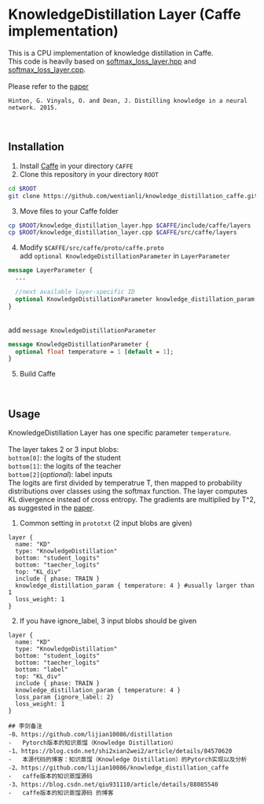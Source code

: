 # KnowledgeDistillation Layer (Caffe implementation)
This is a CPU implementation of knowledge distillation in Caffe.<br>
This code is heavily based on [softmax_loss_layer.hpp](https://github.com/BVLC/caffe/blob/master/include/caffe/layers/softmax_loss_layer.hpp) and [softmax_loss_layer.cpp](https://github.com/BVLC/caffe/blob/master/src/caffe/layers/softmax_loss_layer.cpp).<br><br>
Please refer to the [paper](https://arxiv.org/abs/1503.02531)<br>
```
Hinton, G. Vinyals, O. and Dean, J. Distilling knowledge in a neural network. 2015.
```
<br>

## Installation
1. Install [Caffe](https://github.com/BVLC/caffe/) in your directory `CAFFE`<br>
2. Clone this repository in your directory `ROOT`<br>
```bash
cd $ROOT
git clone https://github.com/wentianli/knowledge_distillation_caffe.git
```
3. Move files to your Caffe folder<br>
```bash
cp $ROOT/knowledge_distillation_layer.hpp $CAFFE/include/caffe/layers
cp $ROOT/knowledge_distillation_layer.cpp $CAFFE/src/caffe/layers
```
4. Modify `$CAFFE/src/caffe/proto/caffe.proto`<br>add `optional KnowledgeDistillationParameter` in `LayerParameter`
```proto
message LayerParameter {
  ...

  //next available layer-specific ID
  optional KnowledgeDistillationParameter knowledge_distillation_param = 147;
}
```
<br>add `message KnowledgeDistillationParameter`<br>
```proto
message KnowledgeDistillationParameter {
  optional float temperature = 1 [default = 1];
}
```
5. Build Caffe
<br>

## Usage
KnowledgeDistillation Layer has one specific parameter `temperature`.<br><br>The layer takes 2 or 3 input blobs:<br>
`bottom[0]`: the logits of the student<br>
`bottom[1]`: the logits of the teacher<br>
`bottom[2]`(*optional*): label inputs<br>
The logits are first divided by temperatrue T, then mapped to probability distributions over classes using the softmax function. The layer computes KL divergence instead of cross entropy. The gradients are multiplied by T^2, as suggested in the [paper](https://arxiv.org/abs/1503.02531).<br>
1. Common setting in `prototxt` (2 input blobs are given)
```
layer {
  name: "KD"
  type: "KnowledgeDistillation"
  bottom: "student_logits"
  bottom: "taecher_logits"
  top: "KL_div"
  include { phase: TRAIN }
  knowledge_distillation_param { temperature: 4 } #usually larger than 1
  loss_weight: 1
}
```
2. If you have ignore_label, 3 input blobs should be given
```
layer {
  name: "KD"
  type: "KnowledgeDistillation"
  bottom: "student_logits"
  bottom: "taecher_logits"
  bottom: "label"
  top: "KL_div"
  include { phase: TRAIN }
  knowledge_distillation_param { temperature: 4 }
  loss_param {ignore_label: 2}
  loss_weight: 1
}

## 李剑备注
-0、https://github.com/lijian10086/distillation
-   Pytorch版本的知识蒸馏（Knowledge Distillation）
-1、https://blog.csdn.net/shi2xian2wei2/article/details/84570620
-   本源代码的博客：知识蒸馏（Knowledge Distillation）的Pytorch实现以及分析
-2、https://github.com/lijian10086/knowledge_distillation_caffe
-   caffe版本的知识蒸馏源码
-3、https://blog.csdn.net/qiu931110/article/details/88085540
-   caffe版本的知识蒸馏源码 的博客
